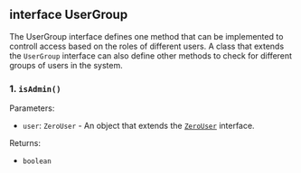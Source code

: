## interface UserGroup
The UserGroup interface defines one method that can be implemented to controll access based on the roles of different users. A class that extends the `UserGroup` interface can also define other methods to check for different groups of users in the system.

### 1. `isAdmin()`

Parameters:
* `user`: `ZeroUser` - An object that extends the [`ZeroUser`](./zero-user.md) interface.

Returns:
* `boolean`